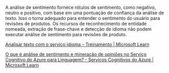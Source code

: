 A análise de sentimento fornece rótulos de sentimento, como negativo, neutro e positivo, com base em uma pontuação de confiança da análise de texto. Isso o torna adequado para entender o sentimento do usuário para revisões de produtos. Os recursos de reconhecimento de entidade nomeada, extração de frase-chave e detecção de idioma não podem executar análise de sentimento para revisões de produto.

[Analisar texto com o serviço idioma – Treinamento | Microsoft Learn](https://learn.microsoft.com/training/modules/analyze-text-with-text-analytics-service/)

[O que é análise de sentimento e mineração de opiniões no Serviço Cognitivo do Azure para Linguagem? - Serviços Cognitivos do Azure | Microsoft Learn](https://learn.microsoft.com/azure/cognitive-services/language-service/sentiment-opinion-mining/overview)